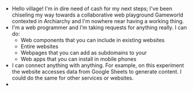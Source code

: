 - Hello village! I'm in dire need of cash for my next steps; I've been chiseling my way towards a collaborative web playground Gameworld contexted in Archiarchy and I'm nowhere near having a working thing.
- I'm a web programmer and I'm taking requests for anything really. I can do:
	- Web components that you can include in existing websites
	- Entire websites
	- Webpages that you can add as subdomains to your
	- Web apps that you can install in mobile phones
- I can connect anything with anything. For example, on this experiment the website accesses data from Google Sheets to generate content. I could do the same for other services or websites.
-